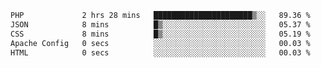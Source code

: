 
<!--START_SECTION:waka-->

```txt
PHP             2 hrs 28 mins   ██████████████████████▒░░   89.36 %
JSON            8 mins          █▒░░░░░░░░░░░░░░░░░░░░░░░   05.37 %
CSS             8 mins          █▒░░░░░░░░░░░░░░░░░░░░░░░   05.19 %
Apache Config   0 secs          ░░░░░░░░░░░░░░░░░░░░░░░░░   00.03 %
HTML            0 secs          ░░░░░░░░░░░░░░░░░░░░░░░░░   00.03 %
```

<!--END_SECTION:waka-->
